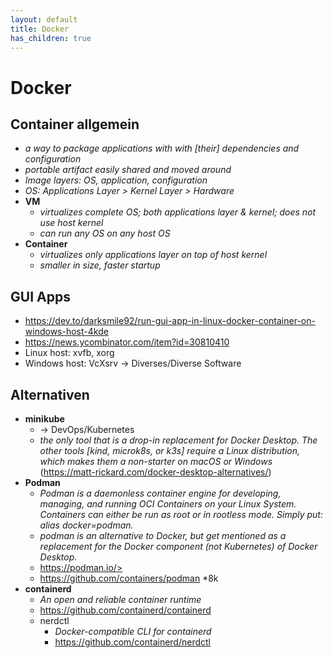 ```yaml
---
layout: default
title: Docker
has_children: true
---
```


# Docker

## Container allgemein
- *a way to package applications with with [their] dependencies and configuration*
- *portable artifact easily shared and moved around*
- *Image layers: OS, application, configuration*
- *OS: Applications Layer > Kernel Layer > Hardware*
- **VM**
    - *virtualizes complete OS; both applications layer & kernel; does not use host kernel*
    - *can run any OS on any host OS*
- **Container**
    - *virtualizes only applications layer on top of host kernel*
    - *smaller in size, faster startup*


## GUI Apps
- <https://dev.to/darksmile92/run-gui-app-in-linux-docker-container-on-windows-host-4kde>
- <https://news.ycombinator.com/item?id=30810410>
- Linux host: xvfb, xorg
- Windows host: VcXsrv → Diverses/Diverse Software


## Alternativen
- **minikube**
    - → DevOps/Kubernetes
    - *the only tool that is a drop-in replacement for Docker Desktop. The other tools [kind, microk8s, or k3s] require a Linux distribution, which makes them a non-starter on macOS or Windows* (<https://matt-rickard.com/docker-desktop-alternatives/>)
- **Podman**
    - *Podman is a daemonless container engine for developing, managing, and running OCI Containers on your Linux System. Containers can either be run as root or in rootless mode. Simply put: alias docker=podman.*
    - *podman is an alternative to Docker, but get mentioned as a replacement for the Docker component (not Kubernetes) of Docker Desktop.*
    - https://podman.io/>
    - <https://github.com/containers/podman> *8k
- **containerd**
    - *An open and reliable container runtime*
    - <https://github.com/containerd/containerd>
    - nerdctl
        - *Docker-compatible CLI for containerd*
        - <https://github.com/containerd/nerdctl>